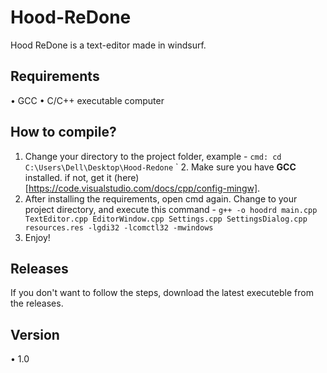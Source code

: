 # Hood-ReDone
Hood ReDone is a text-editor made in windsurf.

## Requirements

  • GCC
  • C/C++ executable computer

## How to compile?

  1. Change your directory to the project folder, example -
     `cmd: cd C:\Users\Dell\Desktop\Hood-Redone`
` 2. Make sure you have **GCC** installed. if not, get it (here)[https://code.visualstudio.com/docs/cpp/config-mingw].
  3. After installing the requirements, open cmd again. Change to your project directory, and execute this command -
      `g++ -o hoodrd main.cpp TextEditor.cpp EditorWindow.cpp Settings.cpp SettingsDialog.cpp resources.res -lgdi32 -lcomctl32 -mwindows`
  4. Enjoy!

## Releases

If you don't want to follow the steps, download the latest executeble from the releases.

## Version

  • 1.0
